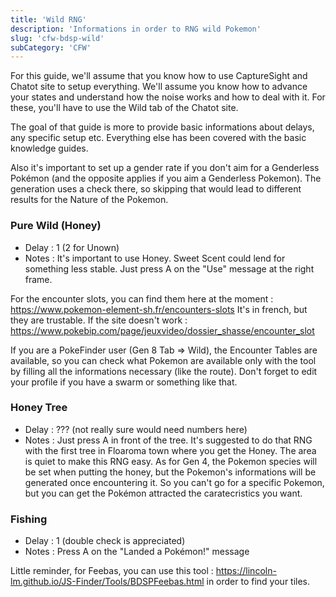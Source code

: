 ```yaml
---
title: 'Wild RNG'
description: 'Informations in order to RNG wild Pokemon'
slug: 'cfw-bdsp-wild'
subCategory: 'CFW'
---
```


For this guide, we'll assume that you know how to use CaptureSight and Chatot site to setup everything. We'll assume you know how to advance your states and understand how the noise works and how to deal with it. For these, you'll have to use the Wild tab of the Chatot site. 

The goal of that guide is more to provide basic informations about delays, any specific setup etc. Everything else has been covered with the basic knowledge guides.

Also it's important to set up a gender rate if you don't aim for a Genderless Pokémon (and the opposite applies if you aim a Genderless Pokemon). The generation uses a check there, so skipping that would lead to different results for the Nature of the Pokemon.

### Pure Wild (Honey)

- Delay : 1 (2 for Unown)
- Notes : It's important to use Honey. Sweet Scent could lend for something less stable. Just press A on the "Use" message at the right frame. 

For the encounter slots, you can find them here at the moment : https://www.pokemon-element-sh.fr/encounters-slots
It's in french, but they are trustable. If the site doesn't work : https://www.pokebip.com/page/jeuxvideo/dossier_shasse/encounter_slot

If you are a PokeFinder user (Gen 8 Tab => Wild), the Encounter Tables are available, so you can check what Pokemon are available only with the tool by filling all the informations necessary (like the route). Don't forget to edit your profile if you have a swarm or something like that.

### Honey Tree 

- Delay : ??? (not really sure would need numbers here)
- Notes : Just press A in front of the tree. It's suggested to do that RNG with the first tree in Floaroma town where you get the Honey. The area is quiet to make this RNG easy. As for Gen 4, the Pokemon species will be set when putting the honey, but the Pokemon's informations will be generated once encountering it. So you can't go for a specific Pokemon, but you can get the Pokémon attracted the caratecristics you want.

### Fishing

- Delay : 1 (double check is appreciated) 
- Notes : Press A on the "Landed a Pokémon!" message

Little reminder, for Feebas, you can use this tool : https://lincoln-lm.github.io/JS-Finder/Tools/BDSPFeebas.html in order to find your tiles.

